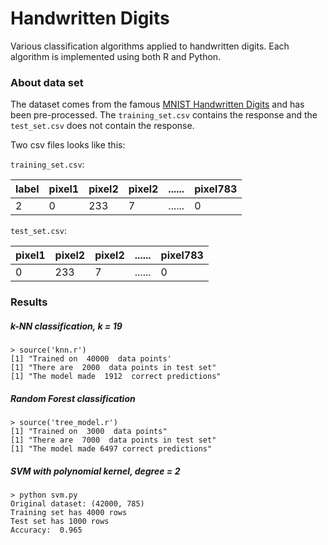 # Handwritten Digits
Various classification algorithms applied to handwritten digits. Each algorithm is implemented using both R and Python.

### About data set

The dataset comes from the famous [MNIST Handwritten Digits](http://yann.lecun.com/exdb/mnist/) and has been pre-processed. The `training_set.csv` contains the response and the `test_set.csv` does not contain the response. 

Two csv files looks like this:

`training_set.csv`:

| label | pixel1 | pixel2 | pixel2 | ...... | pixel783
|-------|--------|--------|--------|--------|--------
| 2     | 0      | 233    | 7      | ...... | 0

`test_set.csv`:

| pixel1 | pixel2 | pixel2 | ...... | pixel783
|--------|--------|--------|--------|--------
| 0      | 233    | 7      | ...... | 0

### Results

##### k-NN classification, k = 19

```
> source('knn.r')
[1] "Trained on  40000  data points'
[1] "There are  2000  data points in test set"
[1] "The model made  1912  correct predictions"
```

##### Random Forest classification

```
> source('tree_model.r')
[1] "Trained on  3000  data points"
[1] "There are  7000  data points in test set"
[1] "The model made 6497 correct predictions"
```

##### SVM with polynomial kernel, degree = 2

```
> python svm.py
Original dataset: (42000, 785)
Training set has 4000 rows
Test set has 1000 rows
Accuracy:  0.965
```
